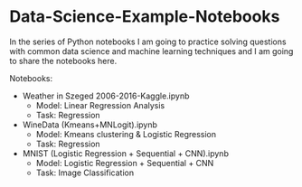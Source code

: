 # Data-Science-Example-Notebooks
In the series of Python notebooks I am going to practice solving questions with common data science and machine learning techniques and I am going to share the notebooks here.

Notebooks:
* Weather in Szeged 2006-2016-Kaggle.ipynb 
  * Model: Linear Regression Analysis
  * Task: Regression
* WineData (Kmeans+MNLogit).ipynb
  * Model: Kmeans clustering & Logistic Regression
  * Task: Regression
* MNIST (Logistic Regression + Sequential + CNN).ipynb
  * Model: Logistic Regression + Sequential + CNN
  * Task: Image Classification 
